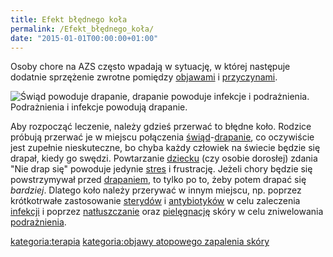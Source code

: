 ```yaml
---
title: Efekt błędnego koła
permalink: /Efekt_błędnego_koła/
date: "2015-01-01T00:00:00+01:00"
---
```


Osoby chore na AZS często wpadają w sytuację, w której następuje dodatnie
sprzężenie zwrotne pomiędzy
[objawami](/atopedia/objawy_atopowego_zapalenia_skóry "wikilink") i
[przyczynami](/atopedia/przyczyny_atopowego_zapalenia_skóry "wikilink").

![Świąd powoduje drapanie, drapanie powoduje infekcje i podrażnienia. Podrażnienia i infekcje powodują drapanie.](/images/BledneKoloAZS.png "Efekt błędnego koła")

Aby rozpocząć leczenie, należy gdzieś przerwać to błędne koło. Rodzice próbują
przerwać je w miejscu połączenia [świąd](/atopedia/Świąd
"wikilink")-[drapanie](/atopedia/Drapanie "wikilink"), co oczywiście jest
zupełnie nieskuteczne, bo chyba każdy człowiek na świecie będzie się drapał,
kiedy go swędzi. Powtarzanie [dziecku](/atopedia/Dzieci "wikilink") (czy osobie
dorosłej) zdania "Nie drap się" powoduje jedynie
[stres](/atopedia/Stres_powodowany_przez_atopowe_zapalenie_skóry "wikilink") i
frustrację. Jeżeli chory będzie się powstrzymywał przed
[drapaniem](/atopedia/Drapanie "wikilink"), to tylko po to, żeby potem drapać
się *bardziej*. Dlatego koło należy przerywać w innym miejscu, np. poprzez
krótkotrwałe zastosowanie [sterydów](/atopedia/Kortykosterydy "wikilink") i
[antybiotyków](/atopedia/Antybiotyki "wikilink") w celu zaleczenia
[infekcji](/atopedia/Infekcja_skóry "wikilink") i poprzez
[natłuszczanie](/atopedia/Natłuszczanie "wikilink") oraz
[pielęgnację](/atopedia/Pielęgnacja "wikilink") skóry w celu zniwelowania
[podrażnienia](/atopedia/podrażnienie "wikilink").

[kategoria:terapia](/atopedia/kategoria:terapia "wikilink") [kategoria:objawy atopowego zapalenia skóry](/atopedia/kategoria:objawy_atopowego_zapalenia_skóry "wikilink")
